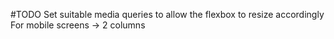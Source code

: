 #TODO
Set suitable media queries to allow the flexbox to resize accordingly
For mobile screens 
-> 2 columns

